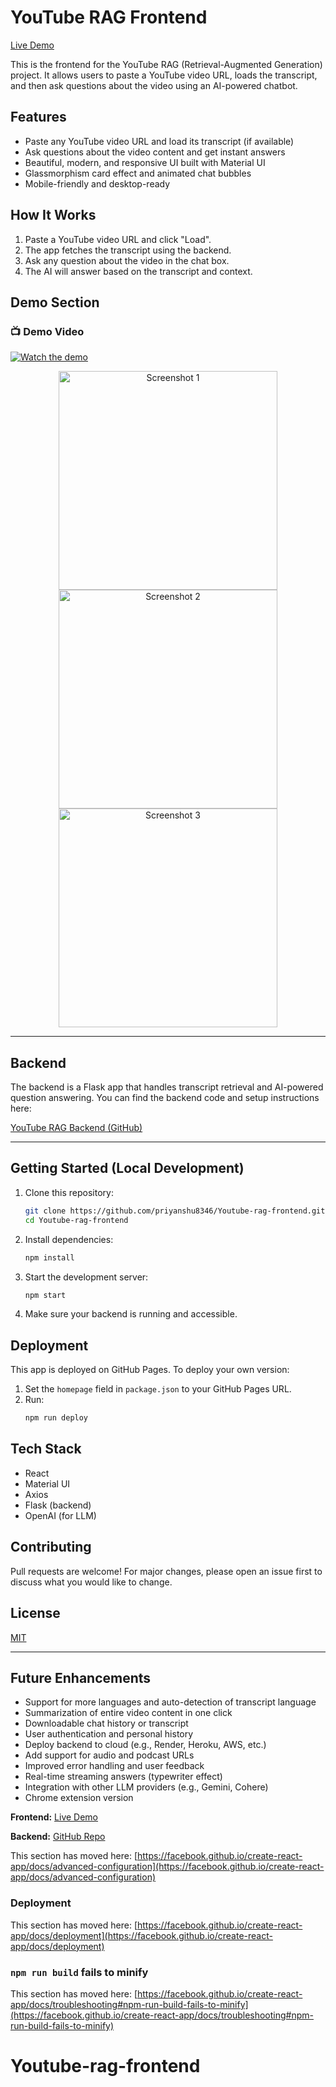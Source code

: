 
# YouTube RAG Frontend

[Live Demo](https://priyanshu8346.github.io/Youtube-rag-frontend/)

This is the frontend for the YouTube RAG (Retrieval-Augmented Generation) project. It allows users to paste a YouTube video URL, loads the transcript, and then ask questions about the video using an AI-powered chatbot.

## Features
- Paste any YouTube video URL and load its transcript (if available)
- Ask questions about the video content and get instant answers
- Beautiful, modern, and responsive UI built with Material UI
- Glassmorphism card effect and animated chat bubbles
- Mobile-friendly and desktop-ready

## How It Works
1. Paste a YouTube video URL and click "Load".
2. The app fetches the transcript using the backend.
3. Ask any question about the video in the chat box.
4. The AI will answer based on the transcript and context.

## Demo Section

### 📺 Demo Video

[![Watch the demo](https://img.youtube.com/vi/job3d_XavR8/hqdefault.jpg)](https://youtu.be/job3d_XavR8)

<p align="center">
	<img src="public/images/Screenshot%202025-09-07%20at%201.27.04%E2%80%AFPM.png" alt="Screenshot 1" width="350"/>
	<img src="public/images/Screenshot%202025-09-07%20at%201.27.22%E2%80%AFPM.png" alt="Screenshot 2" width="350"/>
	<img src="public/images/Screenshot%202025-09-07%20at%201.28.18%E2%80%AFPM.png" alt="Screenshot 3" width="350"/>
</p>


---

## Backend
The backend is a Flask app that handles transcript retrieval and AI-powered question answering. You can find the backend code and setup instructions here:

[YouTube RAG Backend (GitHub)](https://github.com/priyanshu8346/Youtube-rag-backend)

---

## Getting Started (Local Development)

1. Clone this repository:
	```sh
	git clone https://github.com/priyanshu8346/Youtube-rag-frontend.git
	cd Youtube-rag-frontend
	```
2. Install dependencies:
	```sh
	npm install
	```
3. Start the development server:
	```sh
	npm start
	```
4. Make sure your backend is running and accessible.

## Deployment
This app is deployed on GitHub Pages. To deploy your own version:
1. Set the `homepage` field in `package.json` to your GitHub Pages URL.
2. Run:
	```sh
	npm run deploy
	```

## Tech Stack
- React
- Material UI
- Axios
- Flask (backend)
- OpenAI (for LLM)

## Contributing
Pull requests are welcome! For major changes, please open an issue first to discuss what you would like to change.

## License
[MIT](LICENSE)

---


## Future Enhancements

- Support for more languages and auto-detection of transcript language
- Summarization of entire video content in one click
- Downloadable chat history or transcript
- User authentication and personal history
- Deploy backend to cloud (e.g., Render, Heroku, AWS, etc.)
- Add support for audio and podcast URLs
- Improved error handling and user feedback
- Real-time streaming answers (typewriter effect)
- Integration with other LLM providers (e.g., Gemini, Cohere)
- Chrome extension version


**Frontend:** [Live Demo](https://priyanshu8346.github.io/Youtube-rag-frontend/)

**Backend:** [GitHub Repo](https://github.com/priyanshu8346/Youtube-rag-backend)

This section has moved here: [https://facebook.github.io/create-react-app/docs/advanced-configuration](https://facebook.github.io/create-react-app/docs/advanced-configuration)

### Deployment

This section has moved here: [https://facebook.github.io/create-react-app/docs/deployment](https://facebook.github.io/create-react-app/docs/deployment)

### `npm run build` fails to minify

This section has moved here: [https://facebook.github.io/create-react-app/docs/troubleshooting#npm-run-build-fails-to-minify](https://facebook.github.io/create-react-app/docs/troubleshooting#npm-run-build-fails-to-minify)
# Youtube-rag-frontend
